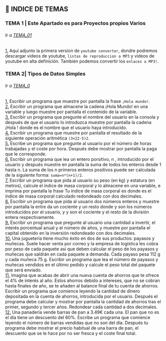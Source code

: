 ## :file_folder: INDICE DE TEMAS

<a name="tema1"/>

###  TEMA 1 | Este Apartado es para Proyectos propios Varios
###### Ir a [TEMA_01](https://github.com/m0ltr3x/aprende-python-con-m0ltr3x/tree/main/proyectos_Varios)

[1.](https://github.com/m0ltr3x/aprende-python-con-m0ltr3x/blob/main/proyectos_Varios/ConversorYT_M0ltr3x.py) Aquí adjunto la primera version de `youtube converter`, dondre podremos descargar videos de youtube, `listas de reproduccion a MP3` y videos de youtube en alta definición. También podemos convertir los `enlaces a MP3!`.   


<a name="tema2"/>

###  TEMA 2| Tipos de Datos Simples
###### Ir a [TEMA_0](https://github.com/m0ltr3x/aprende-python-con-m0ltr3x/tree/main/TEMA_01)

[1.](https://github.com/m0ltr3x/aprende-python-con-m0ltr3x/blob/main/TEMA_01/ejercicio1.py) Escribir un programa que muestre por pantalla la frase `¡Hola mundo!`.    
[2.](https://github.com/m0ltr3x/aprende-python-con-m0ltr3x/blob/main/TEMA_01/ejercicio2.py) Escribir un programa que almacene la cadena ¡Hola Mundo! en una variable y luego muestre por pantalla el contenido de la variable.  
[3.](https://github.com/m0ltr3x/aprende-python-con-m0ltr3x/blob/main/TEMA_01/ejercicio3.py) Escribir un programa que pregunte el nombre del usuario en la consola y después de que el usuario lo introduzca muestre por pantalla la cadena ¡Hola <nombre>! donde <nombre> es el nombre que el usuario haya introducido.   
[4.](https://github.com/m0ltr3x/aprende-python-con-m0ltr3x/blob/main/TEMA_01/ejercicio4.py) Escribir un programa que muestre por pantalla el resultado de la siguiente operación aritmética  `(3+22⋅5)2`.  
[5.](https://github.com/m0ltr3x/aprende-python-con-m0ltr3x/blob/main/TEMA_01/ejercicio5.py) Escribe un programa que pregunte al usuario por el número de horas trabajadas y el coste por hora. Después debe mostrar por pantalla la paga que le corresponde.  
[6.](https://github.com/m0ltr3x/aprende-python-con-m0ltr3x/blob/main/TEMA_01/ejercicio6.py) Escribir un programa que lea un entero porsitivo,  n , introducido por el usuario y después muestre en pantalla la suma de todos los enteros desde 1 hasta  n. La suma de los  n  primeros enteros positivos puede ser calculada de la siguiente forma: `suma=n*(n+1)/2`.   
[7.](https://github.com/m0ltr3x/aprende-python-con-m0ltr3x/blob/main/TEMA_01/ejercicio7.py) Escribir un programa que pida al usuario su peso (en kg) y estatura (en metros), calcule el índice de masa corporal y lo almacene en una variable, e imprima por pantalla la frase Tu índice de masa corporal es <imc> donde <imc> es el índice de masa corporal calculado redondeado con dos decimales.  
[8.](https://github.com/m0ltr3x/aprende-python-con-m0ltr3x/blob/main/TEMA_01/ejercicio8.py) Escribir un programa que pida al usuario dos números enteros y muestre por pantalla la <n> entre <m> da un cociente <c> y un resto <r> donde <n> y <m> son los números introducidos por el usuario, y <c> y <r> son el cociente y el resto de la división entera respectivamente.  
[9.](https://github.com/m0ltr3x/aprende-python-con-m0ltr3x/blob/main/TEMA_01/ejercicio9.py) Escribir un programa que pregunte al usuario una cantidad a invertir, el interés porcentual anual y el número de años, y muestre por pantalla el capital obtenido en la inversión redondeado con dos decimales.  
[10.](https://github.com/m0ltr3x/aprende-python-con-m0ltr3x/blob/main/TEMA_01/ejercicio10.py) Una juguetería tiene mucho éxito en dos de sus productos: payasos y muñecas. Suele hacer venta por correo y la empresa de logística les cobra por peso de cada paquete así que deben calcular el peso de los payasos y muñecas que saldrán en cada paquete a demanda. Cada payaso pesa 112 g y cada muñeca 75 g. Escribir un programa que lea el número de payasos y muñecas vendidos en el último pedido y calcule el peso total del paquete que será enviado.   
[11.](https://github.com/m0ltr3x/aprende-python-con-m0ltr3x/blob/main/TEMA_01/ejercicio11.py) Imagina que acabas de abrir una nueva cuenta de ahorros que te ofrece el 4% de interés al año. Estos ahorros debido a intereses, que no se cobran hasta finales de año, se te añaden al balance final de tu cuenta de ahorros. Escribir un programa que comience leyendo la cantidad de dinero depositada en la cuenta de ahorros, introducida por el usuario. Después el programa debe calcular y mostrar por pantalla la cantidad de ahorros tras el primer, segundo y tercer años. Redondear cada cantidad a dos decimales.   
[12.](https://github.com/m0ltr3x/aprende-python-con-m0ltr3x/blob/main/TEMA_01/ejercicio12.py) Una panadería vende barras de pan a 3.49€ cada una. El pan que no es el día tiene un descuento del 60%. Escribe un programa que comience leyendo el número de barras vendidas que no son del día. Después tu programa debe mostrar el precio habitual de una barra de pan, el descuento que se le hace por no ser fresca y el coste final total.  
